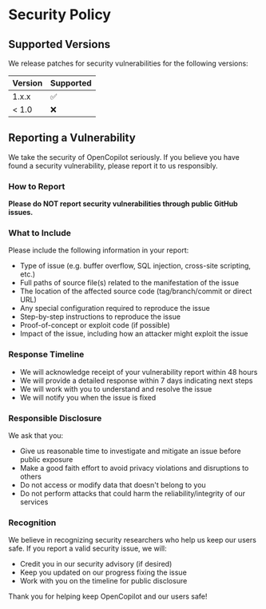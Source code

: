 # Security Policy

## Supported Versions

We release patches for security vulnerabilities for the following versions:

| Version | Supported          |
| ------- | ------------------ |
| 1.x.x   | :white_check_mark: |
| < 1.0   | :x:                |

## Reporting a Vulnerability

We take the security of OpenCopilot seriously. If you believe you have found a security vulnerability, please report it to us responsibly.

### How to Report

**Please do NOT report security vulnerabilities through public GitHub issues.**

### What to Include

Please include the following information in your report:

- Type of issue (e.g. buffer overflow, SQL injection, cross-site scripting, etc.)
- Full paths of source file(s) related to the manifestation of the issue
- The location of the affected source code (tag/branch/commit or direct URL)
- Any special configuration required to reproduce the issue
- Step-by-step instructions to reproduce the issue
- Proof-of-concept or exploit code (if possible)
- Impact of the issue, including how an attacker might exploit the issue

### Response Timeline

- We will acknowledge receipt of your vulnerability report within 48 hours
- We will provide a detailed response within 7 days indicating next steps
- We will work with you to understand and resolve the issue
- We will notify you when the issue is fixed

### Responsible Disclosure

We ask that you:

- Give us reasonable time to investigate and mitigate an issue before public exposure
- Make a good faith effort to avoid privacy violations and disruptions to others
- Do not access or modify data that doesn't belong to you
- Do not perform attacks that could harm the reliability/integrity of our services

### Recognition

We believe in recognizing security researchers who help us keep our users safe. If you report a valid security issue, we will:

- Credit you in our security advisory (if desired)
- Keep you updated on our progress fixing the issue
- Work with you on the timeline for public disclosure

Thank you for helping keep OpenCopilot and our users safe! 
